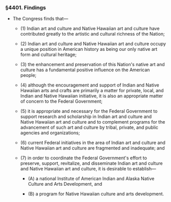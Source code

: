 ### §4401. Findings
* The Congress finds that—

  * (1) Indian art and culture and Native Hawaiian art and culture have contributed greatly to the artistic and cultural richness of the Nation;

  * (2) Indian art and culture and Native Hawaiian art and culture occupy a unique position in American history as being our only native art form and cultural heritage;

  * (3) the enhancement and preservation of this Nation's native art and culture has a fundamental positive influence on the American people;

  * (4) although the encouragement and support of Indian and Native Hawaiian arts and crafts are primarily a matter for private, local, and Indian and Native Hawaiian initiative, it is also an appropriate matter of concern to the Federal Government;

  * (5) it is appropriate and necessary for the Federal Government to support research and scholarship in Indian art and culture and Native Hawaiian art and culture and to complement programs for the advancement of such art and culture by tribal, private, and public agencies and organizations;

  * (6) current Federal initiatives in the area of Indian art and culture and Native Hawaiian art and culture are fragmented and inadequate; and

  * (7) in order to coordinate the Federal Government's effort to preserve, support, revitalize, and disseminate Indian art and culture and Native Hawaiian art and culture, it is desirable to establish—

    * (A) a national Institute of American Indian and Alaska Native Culture and Arts Development, and

    * (B) a program for Native Hawaiian culture and arts development.